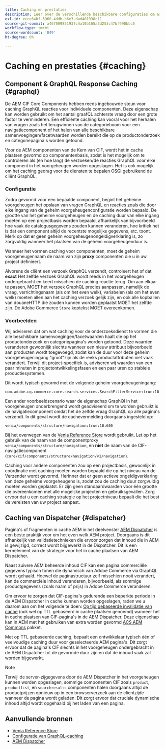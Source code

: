 ```yaml
---
title: Caching en prestaties
description: Leer over de verschillende beschikbare configuraties om GrafiekQL en inhoudcaching toe te laten om de prestaties van uw handelsimplementatie te optimaliseren.
exl-id: ecce64bf-5960-4ddb-b6e3-dad401038c11
source-git-commit: a467009851937c4a10b165a3d253c47bf990bbc5
workflow-type: tm+mt
source-wordcount: '849'
ht-degree: 0%

---
```


# Caching en prestaties {#caching}

## Component &amp; GraphQL Response Caching {#graphql}

De AEM CIF Core Components hebben reeds ingebouwde steun voor caching GraphQL reacties voor individuele componenten. Deze eigenschap kan worden gebruikt om het aantal graafQL achterste vraag door een grote factor te verminderen. Een efficiënte caching kan vooral voor het herhalen van vragen zoals het terugwinnen van de categorieboom voor een navigatiecomponent of het halen van alle beschikbare samenvoegingen/facetwaarden worden bereikt die op de productonderzoek en categoriepagina&#39;s worden getoond.

Voor de AEM componenten van de Kern van CIF, wordt het in cache plaatsen gevormd op componentenbasis, zodat is het mogelijk om te controleren als (en hoe lang) de verzoeken/de reacties GraphQL voor elke component in het voorgeheugen worden opgeslagen. Het is ook mogelijk om het caching gedrag voor de diensten te bepalen OSGi gebruikend de cliënt GraphQL.

### Configuratie

Zodra gevormd voor een bepaalde component, begint het geheime voorgeheugen het opslaan van vragen GraphQL en reacties zoals die door elke ingang van de geheim voorgeheugenconfiguratie worden bepaald. De grootte van het geheime voorgeheugen en de caching duur van elke ingang moeten op een projectbasis worden bepaald, afhankelijk van bijvoorbeeld hoe vaak de catalogusgegevens zouden kunnen veranderen, hoe kritiek het is dat een component altijd de recentste mogelijke gegevens, etc. toont. Merk op dat er geen geheim voorgeheugenongeldigverklaring is, zo zorgvuldig wanneer het plaatsen van de geheim voorgeheugenduur is.

Wanneer het vormen caching voor componenten, moet de geheim voorgeheugennaam de naam van zijn **proxy** componenten die u in uw project definieert.

Alvorens de cliënt een verzoek GraphQL verzendt, controleert het of dat **exact** Het zelfde verzoek GraphQL wordt reeds in het voorgeheugen ondergebracht en keert misschien de caching reactie terug. Om aan elkaar te passen, MOET het verzoek GraphQL precies aanpassen, namelijk de vraag, verrichtingsnaam (als om het even welk), variabelen (als om het even welk) moeten allen aan het caching verzoek gelijk zijn, en ook alle kopballen van douaneHTTP die zouden kunnen worden geplaatst MOET het zelfde zijn. De Adobe Commerce `Store` koptekst MOET overeenkomen.

### Voorbeelden

Wij adviseren dat om wat caching voor de onderzoeksdienst te vormen die alle beschikbare samenvoegingen/facetwaarden haalt die op het productonderzoek en categoriepagina&#39;s worden getoond. Deze waarden veranderen gewoonlijk slechts wanneer een nieuw attribuut bijvoorbeeld aan producten wordt toegevoegd, zodat kan de duur voor deze geheim voorgeheugeningang &quot;groot&quot;zijn als de reeks productattributen niet vaak verandert. Terwijl dit project-specifiek is, adviseren wij waarden van een paar minuten in projectontwikkelingsfasen en een paar uren op stabiele productiesystemen.

Dit wordt typisch gevormd met de volgende geheim voorgeheugeningang:

```
com.adobe.cq.commerce.core.search.services.SearchFilterService:true:10:3600
```

Een ander voorbeeldscenario waar de eigenschap GraphQl in het voorgeheugen onderbrengend wordt geadviseerd om te worden gebruikt is de navigatiecomponent omdat het de zelfde vraag GraphQL op alle pagina&#39;s verzendt. In dit geval wordt de cachevermelding doorgaans ingesteld op:

```
venia/components/structure/navigation:true:10:600
```

Bij het overwegen van de [Venia Reference Store](https://github.com/adobe/aem-cif-guides-venia) wordt gebruikt. Let op het gebruik van de naam van de componentproxy `venia/components/structure/navigation`, en **niet** de naam van de CIF-navigatiecomponent (`core/cif/components/structure/navigation/v1/navigation`).

Caching voor andere componenten zou op een projectbasis, gewoonlijk in coördinatie met caching moeten worden bepaald die op het niveau van de Verzender wordt gevormd. Herinner dat er geen actieve ongeldigverklaring van deze geheime voorgeheugens is, zodat zou de caching duur zorgvuldig moeten worden geplaatst. Er zijn geen standaardwaarden voor één grootte die overeenkomen met alle mogelijke projecten en gebruiksgevallen. Zorg ervoor dat u een caching strategie op het projectniveau bepaalt die het best de vereisten van uw project aanpast.

## Caching van Dispatcher {#dispatcher}

Pagina&#39;s of fragmenten in cache AEM in het deelvenster [AEM Dispatcher](https://experienceleague.adobe.com/docs/experience-manager-dispatcher/using/dispatcher.html) is een beste praktijk voor om het even welk AEM project. Doorgaans is dit afhankelijk van validatietechnieken die ervoor zorgen dat inhoud die in AEM is gewijzigd, correct wordt bijgewerkt in de Dispatcher. Dit is een kernelement van de strategie voor het in cache plaatsen van AEM Dispatcher.

Naast zuivere AEM beheerde inhoud CIF kan een pagina commerciële gegevens typisch tonen die dynamisch van Adobe Commerce via GraphQL wordt gehaald. Hoewel de paginastructuur zelf misschien nooit verandert, kan de commerciële inhoud veranderen, bijvoorbeeld, als sommige productgegevens (zoals naam of prijs) in Adobe Commerce veranderen.

Om ervoor te zorgen dat CIF-pagina&#39;s gedurende een beperkte periode in de AEM Dispatcher in cache kunnen worden opgeslagen, raden we u daarom aan om het volgende te doen: [Op tijd gebaseerde invalidatie van cache](https://experienceleague.adobe.com/docs/experience-manager-dispatcher/using/configuring/dispatcher-configuration.html?lang=en#configuring-time-based-cache-invalidation-enablettl) (ook wel op TTL gebaseerd in cache plaatsen genoemd) wanneer het in cache plaatsen van CIF-pagina&#39;s in de AEM Dispatcher. Deze eigenschap kan in AEM met het gebruiken van extra worden gevormd [ACS AEM Commons](https://adobe-consulting-services.github.io/acs-aem-commons/) pakket.

Met op TTL gebaseerde caching, bepaalt een ontwikkelaar typisch één of veelvoudige caching duur voor geselecteerde AEM pagina&#39;s. Dit zorgt ervoor dat de pagina&#39;s CIF slechts in het voorgeheugen ondergebracht in de AEM Dispatcher tot de gevormde duur zijn en dat de inhoud vaak zal worden bijgewerkt.

>[!NOTE]
>
>Terwijl de server-zijgegevens door de AEM Dispatcher in het voorgeheugen kunnen worden opgeslagen, sommige componenten CIF zoals `product`, `productlist`, en `searchresults` componenten halen doorgaans altijd de productprijzen opnieuw op in een browserverzoek aan de clientzijde wanneer de pagina wordt geladen. Dit zorgt ervoor dat cruciale dynamische inhoud altijd wordt opgehaald bij het laden van een pagina.

## Aanvullende bronnen

- [Venia Reference Store](https://github.com/adobe/aem-cif-guides-venia)
- [Configuratie van GraphQL-caching](https://github.com/adobe/commerce-cif-graphql-client#caching)
- [AEM Dispatcher](https://experienceleague.adobe.com/docs/experience-manager-dispatcher/using/dispatcher.html)
